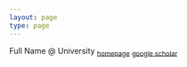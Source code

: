 ```yaml
---
layout: page
type: page
---
```


Full Name @ University <sub>[homepage](https://example.com)</sub> <sub>[google scholar](https://example.com)</sub>
